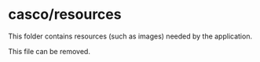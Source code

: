 # casco/resources

This folder contains resources (such as images) needed by the application. 

This file can be removed.

